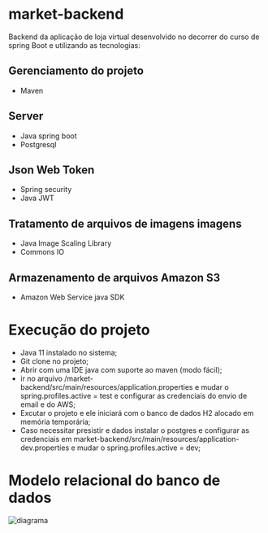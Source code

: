 # market-backend

 Backend da aplicação de loja virtual desenvolvido no decorrer do curso de spring Boot e utilizando as tecnologias:

## Gerenciamento do projeto 

- Maven

## Server
- Java spring boot
- Postgresql

## Json Web Token

- Spring security
- Java JWT

## Tratamento de arquivos de imagens imagens

- Java Image Scaling Library
- Commons IO

## Armazenamento de arquivos Amazon S3

- Amazon Web Service java SDK

# Execução do projeto

- Java 11 instalado no sistema;
- Git clone no projeto;
- Abrir com uma IDE java com suporte ao maven (modo fácil);
- ir no arquivo /market-backend/src/main/resources/application.properties e mudar o spring.profiles.active = test e configurar as credenciais do envio de email e do AWS;
- Excutar o projeto e ele iniciará com o banco de dados H2 alocado em memória temporária;
- Caso necessitar presistir e dados instalar o postgres e configurar as credenciais em market-backend/src/main/resources/application-dev.properties e mudar o spring.profiles.active = dev;



# Modelo relacional do banco de dados
![diagrama](https://user-images.githubusercontent.com/30681418/86714787-ef3f0980-bff5-11ea-9cee-3ebe6f60df3e.png)

